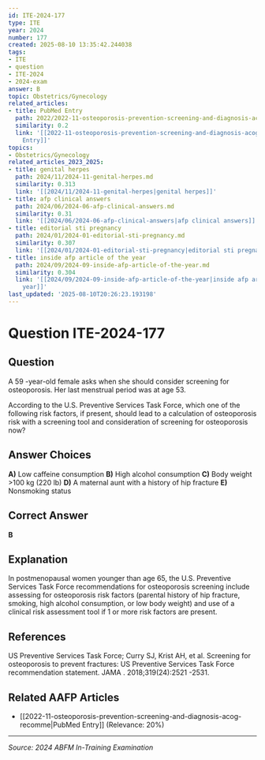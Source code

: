 ```yaml
---
id: ITE-2024-177
type: ITE
year: 2024
number: 177
created: 2025-08-10 13:35:42.244038
tags:
- ITE
- question
- ITE-2024
- 2024-exam
answer: B
topic: Obstetrics/Gynecology
related_articles:
- title: PubMed Entry
  path: 2022/2022-11-osteoporosis-prevention-screening-and-diagnosis-acog-recomme.md
  similarity: 0.2
  link: '[[2022-11-osteoporosis-prevention-screening-and-diagnosis-acog-recomme|PubMed
    Entry]]'
topics:
- Obstetrics/Gynecology
related_articles_2023_2025:
- title: genital herpes
  path: 2024/11/2024-11-genital-herpes.md
  similarity: 0.313
  link: '[[2024/11/2024-11-genital-herpes|genital herpes]]'
- title: afp clinical answers
  path: 2024/06/2024-06-afp-clinical-answers.md
  similarity: 0.31
  link: '[[2024/06/2024-06-afp-clinical-answers|afp clinical answers]]'
- title: editorial sti pregnancy
  path: 2024/01/2024-01-editorial-sti-pregnancy.md
  similarity: 0.307
  link: '[[2024/01/2024-01-editorial-sti-pregnancy|editorial sti pregnancy]]'
- title: inside afp article of the year
  path: 2024/09/2024-09-inside-afp-article-of-the-year.md
  similarity: 0.304
  link: '[[2024/09/2024-09-inside-afp-article-of-the-year|inside afp article of the
    year]]'
last_updated: '2025-08-10T20:26:23.193198'
---
```


# Question ITE-2024-177

## Question
A 59 -year-old female asks when she should consider screening for osteoporosis. Her last menstrual 
period was at age 53.  
 
According to the U.S. Preventive Services Task Force, which one of the following risk factors, if 
present, should lead to a calculation of osteoporosis risk with a screening tool and consideration of 
screening for osteoporosis now?

## Answer Choices
**A)** Low caffeine consumption
**B)** High alcohol consumption
**C)** Body weight >100 kg (220 lb)
**D)** A maternal aunt with a history of hip fracture
**E)** Nonsmoking status

## Correct Answer
**B**

## Explanation
In postmenopausal women younger than age 65, the U.S. Preventive Services Task Force recommendations for osteoporosis screening include assessing for osteoporosis risk factors (parental history of hip fracture, smoking, high alcohol consumption, or low body weight) and use of a clinical risk assessment tool if 1 or more risk factors are present.

## References
US Preventive Services Task Force; Curry SJ, Krist AH, et al. Screening for osteoporosis to prevent fractures: US Preventive Services Task Force recommendation statement. JAMA . 2018;319(24):2521 -2531.

## Related AAFP Articles
- [[2022-11-osteoporosis-prevention-screening-and-diagnosis-acog-recomme|PubMed Entry]] (Relevance: 20%)

---
*Source: 2024 ABFM In-Training Examination*